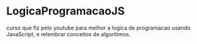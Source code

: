 # LogicaProgramacaoJS
curso que fiz pelo youtube para melhor a logica de programacao usando JavaScript, e relembrar conceitos de algoritimos.
